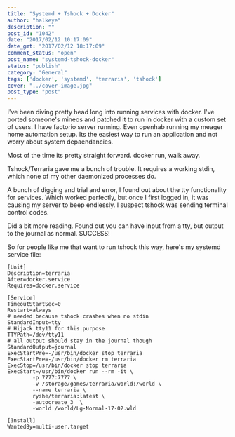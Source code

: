 ```yaml
---
title: "Systemd + Tshock + Docker"
author: "halkeye"
description: ""
post_id: "1042"
date: "2017/02/12 10:17:09"
date_gmt: "2017/02/12 18:17:09"
comment_status: "open"
post_name: "systemd-tshock-docker"
status: "publish"
category: "General"
tags: ['docker', 'systemd', 'terraria', 'tshock']
cover: "../cover-image.jpg"
post_type: "post"
---
```


I've been diving pretty head long into running services with docker. I've ported someone's mineos and patched it to run in docker with a custom set of users. I have factorio server running. Even openhab running my meager home automation setup. Its the easiest way to run an application and not worry about system depaendancies.

Most of the time its pretty straight forward. docker run, walk away.

Tshock/Terraria gave me a bunch of trouble. It requires a working stdin, which none of my other daemonized processes do.

A bunch of digging and trial and error, I found out about the tty functionality for services. Which worked perfectly, but once I first logged in, it was causing my server to beep endlessly. I suspect tshock was sending terminal control codes.

Did a bit more reading. Found out you can have input from a tty, but output to the journal as normal. SUCCESS!

So for people like me that want to run tshock this way, here's my systemd service file:

```
[Unit]
Description=terraria
After=docker.service
Requires=docker.service

[Service]
TimeoutStartSec=0
Restart=always
# needed because tshock crashes when no stdin
StandardInput=tty
# Hijack tty11 for this purpose
TTYPath=/dev/tty11
# all output should stay in the journal though
StandardOutput=journal
ExecStartPre=-/usr/bin/docker stop terraria
ExecStartPre=-/usr/bin/docker rm terraria
ExecStop=/usr/bin/docker stop terraria
ExecStart=/usr/bin/docker run --rm -it \
        -p 7777:7777 \
        -v /storage/games/terraria/world:/world \
        --name terraria \
        ryshe/terraria:latest \
        -autocreate 3  \
        -world /world/Lg-Normal-17-02.wld

[Install]
WantedBy=multi-user.target
```
